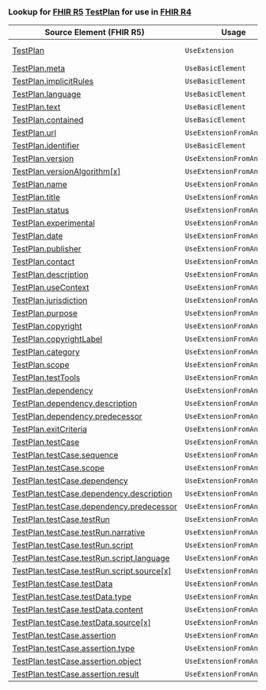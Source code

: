 ### Lookup for [FHIR R5](https://hl7.org/fhir/R5/) [TestPlan](https://hl7.org/fhir/R5/TestPlan.html) for use in [FHIR R4](https://hl7.org/fhir/R4/)

| Source Element (FHIR R5) | Usage | Target |
| -------------- | ----- | ------ |
| [TestPlan](https://hl7.org/fhir/R5/TestPlan.html#resource) | `UseExtension` | [http://hl7.org/fhir/5.0/StructureDefinition/extension-TestPlan](StructureDefinition-ext-R5-TestPlan.html) |
| [TestPlan.meta](https://hl7.org/fhir/R5/TestPlan.html#resource) | `UseBasicElement` | [Basic.meta](https://hl7.org/fhir/R4/Basic.html#resource) |
| [TestPlan.implicitRules](https://hl7.org/fhir/R5/TestPlan.html#resource) | `UseBasicElement` | [Basic.implicitRules](https://hl7.org/fhir/R4/Basic.html#resource) |
| [TestPlan.language](https://hl7.org/fhir/R5/TestPlan.html#resource) | `UseBasicElement` | [Basic.language](https://hl7.org/fhir/R4/Basic.html#resource) |
| [TestPlan.text](https://hl7.org/fhir/R5/TestPlan.html#resource) | `UseBasicElement` | [Basic.text](https://hl7.org/fhir/R4/Basic.html#resource) |
| [TestPlan.contained](https://hl7.org/fhir/R5/TestPlan.html#resource) | `UseBasicElement` | [Basic.contained](https://hl7.org/fhir/R4/Basic.html#resource) |
| [TestPlan.url](https://hl7.org/fhir/R5/TestPlan.html#resource) | `UseExtensionFromAncestor` | - |
| [TestPlan.identifier](https://hl7.org/fhir/R5/TestPlan.html#resource) | `UseBasicElement` | [Basic.identifier](https://hl7.org/fhir/R4/Basic.html#resource) |
| [TestPlan.version](https://hl7.org/fhir/R5/TestPlan.html#resource) | `UseExtensionFromAncestor` | - |
| [TestPlan.versionAlgorithm[x]](https://hl7.org/fhir/R5/TestPlan.html#resource) | `UseExtensionFromAncestor` | - |
| [TestPlan.name](https://hl7.org/fhir/R5/TestPlan.html#resource) | `UseExtensionFromAncestor` | - |
| [TestPlan.title](https://hl7.org/fhir/R5/TestPlan.html#resource) | `UseExtensionFromAncestor` | - |
| [TestPlan.status](https://hl7.org/fhir/R5/TestPlan.html#resource) | `UseExtensionFromAncestor` | - |
| [TestPlan.experimental](https://hl7.org/fhir/R5/TestPlan.html#resource) | `UseExtensionFromAncestor` | - |
| [TestPlan.date](https://hl7.org/fhir/R5/TestPlan.html#resource) | `UseExtensionFromAncestor` | - |
| [TestPlan.publisher](https://hl7.org/fhir/R5/TestPlan.html#resource) | `UseExtensionFromAncestor` | - |
| [TestPlan.contact](https://hl7.org/fhir/R5/TestPlan.html#resource) | `UseExtensionFromAncestor` | - |
| [TestPlan.description](https://hl7.org/fhir/R5/TestPlan.html#resource) | `UseExtensionFromAncestor` | - |
| [TestPlan.useContext](https://hl7.org/fhir/R5/TestPlan.html#resource) | `UseExtensionFromAncestor` | - |
| [TestPlan.jurisdiction](https://hl7.org/fhir/R5/TestPlan.html#resource) | `UseExtensionFromAncestor` | - |
| [TestPlan.purpose](https://hl7.org/fhir/R5/TestPlan.html#resource) | `UseExtensionFromAncestor` | - |
| [TestPlan.copyright](https://hl7.org/fhir/R5/TestPlan.html#resource) | `UseExtensionFromAncestor` | - |
| [TestPlan.copyrightLabel](https://hl7.org/fhir/R5/TestPlan.html#resource) | `UseExtensionFromAncestor` | - |
| [TestPlan.category](https://hl7.org/fhir/R5/TestPlan.html#resource) | `UseExtensionFromAncestor` | - |
| [TestPlan.scope](https://hl7.org/fhir/R5/TestPlan.html#resource) | `UseExtensionFromAncestor` | - |
| [TestPlan.testTools](https://hl7.org/fhir/R5/TestPlan.html#resource) | `UseExtensionFromAncestor` | - |
| [TestPlan.dependency](https://hl7.org/fhir/R5/TestPlan.html#resource) | `UseExtensionFromAncestor` | - |
| [TestPlan.dependency.description](https://hl7.org/fhir/R5/TestPlan.html#resource) | `UseExtensionFromAncestor` | - |
| [TestPlan.dependency.predecessor](https://hl7.org/fhir/R5/TestPlan.html#resource) | `UseExtensionFromAncestor` | - |
| [TestPlan.exitCriteria](https://hl7.org/fhir/R5/TestPlan.html#resource) | `UseExtensionFromAncestor` | - |
| [TestPlan.testCase](https://hl7.org/fhir/R5/TestPlan.html#resource) | `UseExtensionFromAncestor` | - |
| [TestPlan.testCase.sequence](https://hl7.org/fhir/R5/TestPlan.html#resource) | `UseExtensionFromAncestor` | - |
| [TestPlan.testCase.scope](https://hl7.org/fhir/R5/TestPlan.html#resource) | `UseExtensionFromAncestor` | - |
| [TestPlan.testCase.dependency](https://hl7.org/fhir/R5/TestPlan.html#resource) | `UseExtensionFromAncestor` | - |
| [TestPlan.testCase.dependency.description](https://hl7.org/fhir/R5/TestPlan.html#resource) | `UseExtensionFromAncestor` | - |
| [TestPlan.testCase.dependency.predecessor](https://hl7.org/fhir/R5/TestPlan.html#resource) | `UseExtensionFromAncestor` | - |
| [TestPlan.testCase.testRun](https://hl7.org/fhir/R5/TestPlan.html#resource) | `UseExtensionFromAncestor` | - |
| [TestPlan.testCase.testRun.narrative](https://hl7.org/fhir/R5/TestPlan.html#resource) | `UseExtensionFromAncestor` | - |
| [TestPlan.testCase.testRun.script](https://hl7.org/fhir/R5/TestPlan.html#resource) | `UseExtensionFromAncestor` | - |
| [TestPlan.testCase.testRun.script.language](https://hl7.org/fhir/R5/TestPlan.html#resource) | `UseExtensionFromAncestor` | - |
| [TestPlan.testCase.testRun.script.source[x]](https://hl7.org/fhir/R5/TestPlan.html#resource) | `UseExtensionFromAncestor` | - |
| [TestPlan.testCase.testData](https://hl7.org/fhir/R5/TestPlan.html#resource) | `UseExtensionFromAncestor` | - |
| [TestPlan.testCase.testData.type](https://hl7.org/fhir/R5/TestPlan.html#resource) | `UseExtensionFromAncestor` | - |
| [TestPlan.testCase.testData.content](https://hl7.org/fhir/R5/TestPlan.html#resource) | `UseExtensionFromAncestor` | - |
| [TestPlan.testCase.testData.source[x]](https://hl7.org/fhir/R5/TestPlan.html#resource) | `UseExtensionFromAncestor` | - |
| [TestPlan.testCase.assertion](https://hl7.org/fhir/R5/TestPlan.html#resource) | `UseExtensionFromAncestor` | - |
| [TestPlan.testCase.assertion.type](https://hl7.org/fhir/R5/TestPlan.html#resource) | `UseExtensionFromAncestor` | - |
| [TestPlan.testCase.assertion.object](https://hl7.org/fhir/R5/TestPlan.html#resource) | `UseExtensionFromAncestor` | - |
| [TestPlan.testCase.assertion.result](https://hl7.org/fhir/R5/TestPlan.html#resource) | `UseExtensionFromAncestor` | - |
